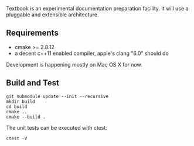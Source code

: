 Textbook is an experimental documentation preparation facility.  It will use a
pluggable and extensible architecture.


Requirements
------------

  - cmake >= 2.8.12
  - a decent c++11 enabled compiler, apple's clang "6.0" should do

Development is happening mostly on Mac OS X for now.


Build and Test
--------------

```
git submodule update --init --recursive
mkdir build
cd build
cmake ..
cmake --build .
```

The unit tests can be executed with ctest:

```
ctest -V
```
